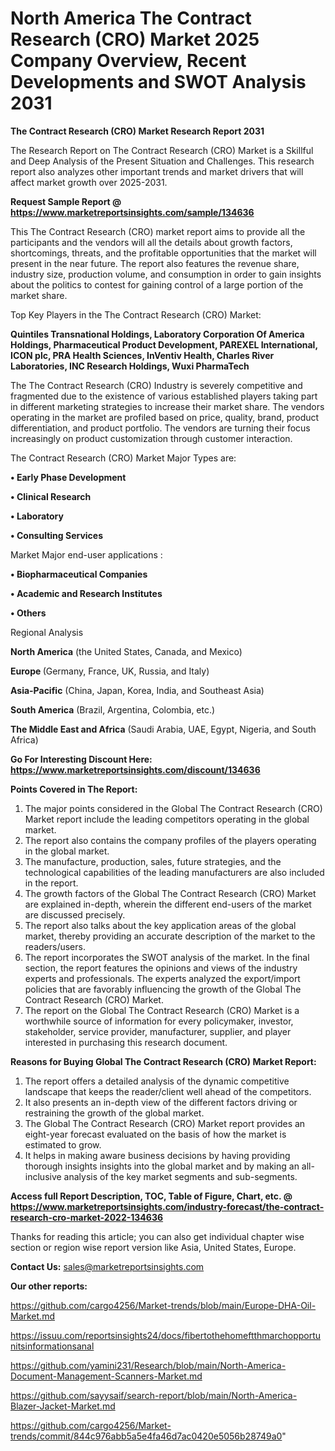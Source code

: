 # North America The Contract Research (CRO) Market 2025 Company Overview, Recent Developments and SWOT Analysis 2031

<strong>The Contract Research (CRO) Market Research Report 2031</strong>

The Research Report on The Contract Research (CRO) Market is a Skillful and Deep Analysis of the Present Situation and Challenges. This research report also analyzes other important trends and market drivers that will affect market growth over 2025-2031.

<strong>Request Sample Report @ <a href=https://www.marketreportsinsights.com/sample/134636>https://www.marketreportsinsights.com/sample/134636</a></strong>

This The Contract Research (CRO) market report aims to provide all the participants and the vendors will all the details about growth factors, shortcomings, threats, and the profitable opportunities that the market will present in the near future. The report also features the revenue share, industry size, production volume, and consumption in order to gain insights about the politics to contest for gaining control of a large portion of the market share.

Top Key Players in the The Contract Research (CRO) Market:

<strong>Quintiles Transnational Holdings, Laboratory Corporation Of America Holdings, Pharmaceutical Product Development, PAREXEL International, ICON plc, PRA Health Sciences, InVentiv Health, Charles River Laboratories, INC Research Holdings, Wuxi PharmaTech</strong>

The The Contract Research (CRO) Industry is severely competitive and fragmented due to the existence of various established players taking part in different marketing strategies to increase their market share. The vendors operating in the market are profiled based on price, quality, brand, product differentiation, and product portfolio. The vendors are turning their focus increasingly on product customization through customer interaction.

The Contract Research (CRO) Market Major Types are:

<strong>• Early Phase Development

• Clinical Research

• Laboratory

• Consulting Services</strong>

Market Major end-user applications :

<strong>• Biopharmaceutical Companies

• Academic and Research Institutes

• Others</strong>

Regional Analysis

</u><strong><b>North America</b></strong> (the United States, Canada, and Mexico)

<strong><b>Europe </b></strong>(Germany, France, UK, Russia, and Italy)

<strong><b>Asia-Pacific</b></strong> (China, Japan, Korea, India, and Southeast Asia)

<strong><b>South America</b></strong> (Brazil, Argentina, Colombia, etc.)

<strong><b>The Middle East and Africa</b></strong> (Saudi Arabia, UAE, Egypt, Nigeria, and South Africa)

<strong>Go For Interesting Discount Here: <a href=https://www.marketreportsinsights.com/discount/134636>https://www.marketreportsinsights.com/discount/134636</a></strong>

<strong>Points Covered in The Report:</strong>
<ol>
  <li>The major points considered in the Global The Contract Research (CRO) Market report include the leading competitors operating in the global market.</li>
  <li>The report also contains the company profiles of the players operating in the global market.</li>
  <li>The manufacture, production, sales, future strategies, and the technological capabilities of the leading manufacturers are also included in the report.</li>
  <li>The growth factors of the Global The Contract Research (CRO) Market are explained in-depth, wherein the different end-users of the market are discussed precisely.</li>
  <li>The report also talks about the key application areas of the global market, thereby providing an accurate description of the market to the readers/users.</li>
  <li>The report incorporates the SWOT analysis of the market. In the final section, the report features the opinions and views of the industry experts and professionals. The experts analyzed the export/import policies that are favorably influencing the growth of the Global The Contract Research (CRO) Market.</li>
  <li>The report on the Global The Contract Research (CRO) Market is a worthwhile source of information for every policymaker, investor, stakeholder, service provider, manufacturer, supplier, and player interested in purchasing this research document.</li>
</ol>
<strong>Reasons for Buying Global The Contract Research (CRO) Market Report:</strong>

<ol>
  <li>The report offers a detailed analysis of the dynamic competitive landscape that keeps the reader/client well ahead of the competitors.</li>
  <li>It also presents an in-depth view of the different factors driving or restraining the growth of the global market.</li>
  <li>The Global The Contract Research (CRO) Market report provides an eight-year forecast evaluated on the basis of how the market is estimated to grow.</li>
  <li>It helps in making aware business decisions by having providing thorough insights insights into the global market and by making an all-inclusive analysis of the key market segments and sub-segments.</li>
</ol>
<strong>Access full Report Description, TOC, Table of Figure, Chart, etc. @ <a href=https://www.marketreportsinsights.com/industry-forecast/the-contract-research-cro-market-2022-134636>https://www.marketreportsinsights.com/industry-forecast/the-contract-research-cro-market-2022-134636</a></strong>


Thanks for reading this article; you can also get individual chapter wise section or region wise report version like Asia, United States, Europe.

<strong>Contact Us:</strong>
sales@marketreportsinsights.com

<strong>Our other reports:</strong>

<a href=https://github.com/cargo4256/Market-trends/blob/main/Europe-DHA-Oil-Market.md>https://github.com/cargo4256/Market-trends/blob/main/Europe-DHA-Oil-Market.md</a>

<a href=https://issuu.com/reportsinsights24/docs/fibertothehomeftthmarchopportunitsinformationsanal>https://issuu.com/reportsinsights24/docs/fibertothehomeftthmarchopportunitsinformationsanal</a>

<a href=https://github.com/yamini231/Research/blob/main/North-America-Document-Management-Scanners-Market.md>https://github.com/yamini231/Research/blob/main/North-America-Document-Management-Scanners-Market.md</a>

<a href=https://github.com/sayysaif/search-report/blob/main/North-America-Blazer-Jacket-Market.md>https://github.com/sayysaif/search-report/blob/main/North-America-Blazer-Jacket-Market.md</a>

<a href=https://github.com/cargo4256/Market-trends/commit/844c976abb5a5e4fa46d7ac0420e5056b28749a0>https://github.com/cargo4256/Market-trends/commit/844c976abb5a5e4fa46d7ac0420e5056b28749a0</a>"
